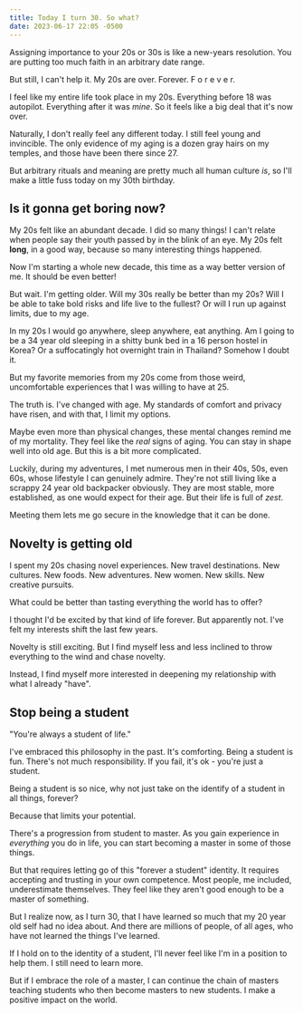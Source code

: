 ```yaml
---
title: Today I turn 30. So what?
date: 2023-06-17 22:05 -0500
---
```


Assigning importance to your 20s or 30s is like a new-years resolution. You are putting too much faith in an arbitrary date range.

But still, I can't help it. My 20s are over. Forever. F o r e v e r.

I feel like my entire life took place in my 20s. Everything before 18 was autopilot. Everything after it was *mine*. So it feels like a big deal that it's now over.

Naturally, I don't really feel any different today. I still feel young and invincible. The only evidence of my aging is a dozen gray hairs on my temples, and those have been there since 27.

But arbitrary rituals and meaning are pretty much all human culture *is*, so I'll make a little fuss today on my 30th birthday.

## Is it gonna get boring now?

My 20s felt like an abundant decade. I did so many things! I can't relate when people say their youth passed by in the blink of an eye. My 20s felt **long**, in a good way, because so many interesting things happened.

Now I'm starting a whole new decade, this time as a way better version of me. It should be even better!

But wait. I'm getting older. Will my 30s really be better than my 20s? Will I be able to take bold risks and life live to the fullest? Or will I run up against limits, due to my age. 

In my 20s I would go anywhere, sleep anywhere, eat anything. Am I going to be a 34 year old sleeping in a shitty bunk bed in a 16 person hostel in Korea? Or a suffocatingly hot overnight train in Thailand? Somehow I doubt it.

But my favorite memories from my 20s come from those weird, uncomfortable experiences that I was willing to have at 25.

The truth is. I've changed with age. My standards of comfort and privacy have risen, and with that, I limit my options.

Maybe even more than physical changes, these mental changes remind me of my mortality. They feel like the *real* signs of aging. You can stay in shape well into old age. But this is a bit more complicated.

Luckily, during my adventures, I met numerous men in their 40s, 50s, even 60s, whose lifestyle I can genuinely admire. They're not still living like a scrappy 24 year old backpacker obviously. They are most stable, more established, as one would expect for their age. But their life is full of *zest*.

Meeting them lets me go secure in the knowledge that it can be done.

## Novelty is getting old

I spent my 20s chasing novel experiences. New travel destinations. New cultures. New foods. New adventures. New women. New skills. New creative pursuits. 

What could be better than tasting everything the world has to offer?

I thought I'd be excited by that kind of life forever. But apparently not. I've felt my interests shift the last few years. 

Novelty is still exciting. But I find myself less and less inclined to throw everything to the wind and chase novelty. 

Instead, I find myself more interested in deepening my relationship with what I already "have".

## Stop being a student
"You're always a student of life."

I've embraced this philosophy in the past. It's comforting. Being a student is fun. There's not much responsibility. If you fail, it's ok - you're just a student. 

Being a student is so nice, why not just take on the identify of a student in all things, forever?

Because that limits your potential.

There's a progression from student to master. As you gain experience in *everything* you do in life, you can start becoming a master in some of those things.

But that requires letting go of this "forever a student" identity. It requires accepting and trusting in your own competence. Most people, me included, underestimate themselves. They feel like they aren't good enough to be a master of something. 

But I realize now, as I turn 30, that I have learned so much that my 20 year old self had no idea about. And there are millions of people, of all ages, who have not learned the things I've learned. 

If I hold on to the identity of a student, I'll never feel like I'm in a position to help them. I still need to learn more.

But if I embrace the role of a master, I can continue the chain of masters teaching students who then become masters to new students. I make a positive impact on the world.

